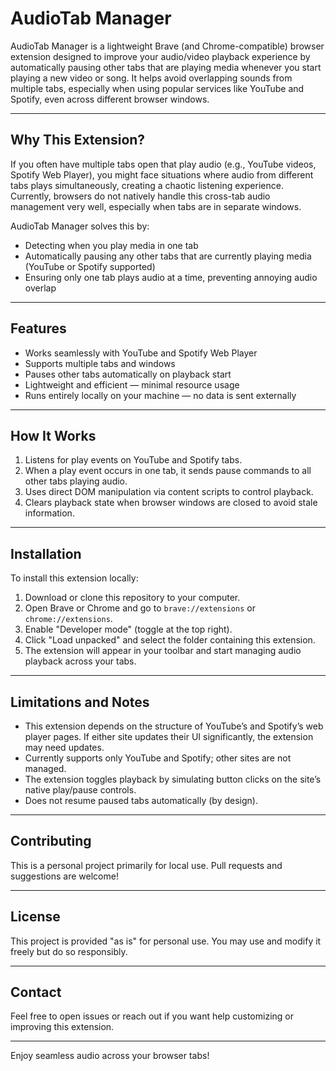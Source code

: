 # AudioTab Manager

AudioTab Manager is a lightweight Brave (and Chrome-compatible) browser extension designed to improve your audio/video playback experience by automatically pausing other tabs that are playing media whenever you start playing a new video or song. It helps avoid overlapping sounds from multiple tabs, especially when using popular services like YouTube and Spotify, even across different browser windows.

---

## Why This Extension?

If you often have multiple tabs open that play audio (e.g., YouTube videos, Spotify Web Player), you might face situations where audio from different tabs plays simultaneously, creating a chaotic listening experience. Currently, browsers do not natively handle this cross-tab audio management very well, especially when tabs are in separate windows.

AudioTab Manager solves this by:

- Detecting when you play media in one tab
- Automatically pausing any other tabs that are currently playing media (YouTube or Spotify supported)
- Ensuring only one tab plays audio at a time, preventing annoying audio overlap

---

## Features

- Works seamlessly with YouTube and Spotify Web Player
- Supports multiple tabs and windows
- Pauses other tabs automatically on playback start
- Lightweight and efficient — minimal resource usage
- Runs entirely locally on your machine — no data is sent externally

---

## How It Works

1. Listens for play events on YouTube and Spotify tabs.
2. When a play event occurs in one tab, it sends pause commands to all other tabs playing audio.
3. Uses direct DOM manipulation via content scripts to control playback.
4. Clears playback state when browser windows are closed to avoid stale information.

---

## Installation

To install this extension locally:

1. Download or clone this repository to your computer.
2. Open Brave or Chrome and go to `brave://extensions` or `chrome://extensions`.
3. Enable "Developer mode" (toggle at the top right).
4. Click "Load unpacked" and select the folder containing this extension.
5. The extension will appear in your toolbar and start managing audio playback across your tabs.

---

## Limitations and Notes

- This extension depends on the structure of YouTube’s and Spotify’s web player pages. If either site updates their UI significantly, the extension may need updates.
- Currently supports only YouTube and Spotify; other sites are not managed.
- The extension toggles playback by simulating button clicks on the site’s native play/pause controls.
- Does not resume paused tabs automatically (by design).

---

## Contributing

This is a personal project primarily for local use. Pull requests and suggestions are welcome!

---

## License

This project is provided "as is" for personal use. You may use and modify it freely but do so responsibly.

---

## Contact

Feel free to open issues or reach out if you want help customizing or improving this extension.

---

Enjoy seamless audio across your browser tabs!

